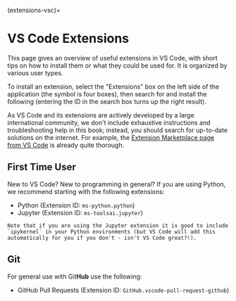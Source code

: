 (extensions-vsc)=
# VS Code Extensions

This page gives an overview of useful extensions in VS Code, with short tips on how to install them or what they could be used for. It is organized by various user types.

To install an extension, select the "Extensions" box on the left side of the application (the symbol is four boxes), then search for and install the following (entering the ID in the search box turns up the right result).

As VS Code and its extensions are actively developed by a large international community, we don't include exhaustive instructions and troubleshooting help in this book; instead, you should search for up-to-date solutions on the internet. For example, the [Extension Marketplace page from VS Code](https://code.visualstudio.com/docs/editor/extension-marketplace) is already quite thorough.

## First Time User

New to VS Code? New to programming in general? If you are using Python, we recommend starting with the following extensions:

- Python (Extension ID: `ms-python.python`)
- Jupyter (Extension ID: `ms-toolsai.jupyter`)

```{tip}
Note that if you are using the Jupyter extension it is good to include `ipykernel` in your Python environments (but VS Code will add this automatically for you if you don't - isn't VS Code great?!).
```

## Git

For general use with Git**Hub** use the following:

- GitHub Pull Requests (Extension ID: `GitHub.vscode-pull-request-github`)